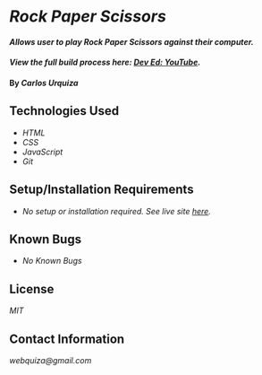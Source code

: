 # _Rock Paper Scissors_

#### _Allows user to play Rock Paper Scissors against their computer._

#### _View the full build process here: [Dev Ed: YouTube](https://www.youtube.com/watch?v=qWPtKtYEsN4)._

#### By _**Carlos Urquiza**_

## Technologies Used

* _HTML_
* _CSS_
* _JavaScript_
* _Git_

## Setup/Installation Requirements

* _No setup or installation required. See live site [here]()._

## Known Bugs

* _No Known Bugs_

## License

_MIT_

## Contact Information

_webquiza@gmail.com_